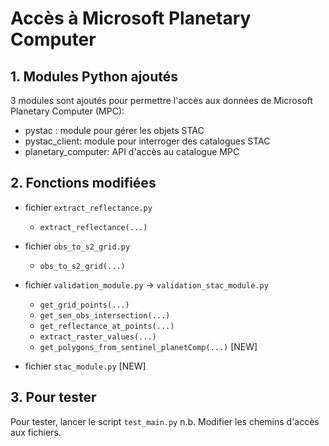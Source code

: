 # Accès à Microsoft Planetary Computer

## 1. Modules Python ajoutés

3 modules sont ajoutés pour permettre l'accès aux données de Microsoft Planetary Computer (MPC):

- pystac : module pour gérer les objets STAC
- pystac_client: module pour interroger des catalogues STAC
- planetary_computer: API d'accès au catalogue MPC

## 2. Fonctions modifiées

- fichier `extract_reflectance.py`
    - `extract_reflectance(...)`

- fichier `obs_to_s2_grid.py`
    - `obs_to_s2_grid(...)`

- fichier `validation_module.py` -> `validation_stac_module.py`
    - `get_grid_points(...)`
    - `get_sen_obs_intersection(...)`
    - `get_reflectance_at_points(...)`
    - `extract_raster_values(...)`
    - `get_polygons_from_sentinel_planetComp(...)` [NEW]

- fichier `stac_module.py` [NEW]

## 3. Pour tester 

Pour tester, lancer le script `test_main.py`
n.b. Modifier les chemins d'accès aux fichiers.
